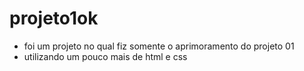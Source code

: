 # projeto1ok 

- foi um projeto no qual fiz somente o aprimoramento do projeto 01
- utilizando um pouco mais de html e css
